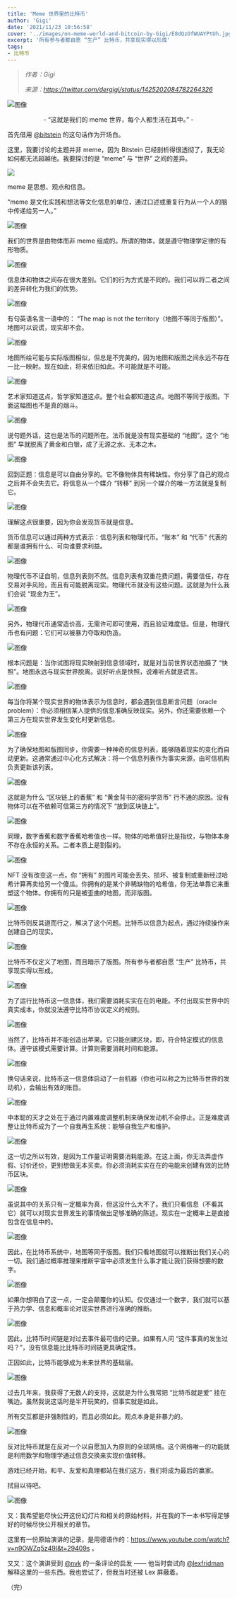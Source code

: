 ```yaml
---
title: 'Meme 世界里的比特币'
author: 'Gigi'
date: '2021/11/23 10:56:58'
cover: '../images/on-meme-world-and-bitcoin-by-Gigi/E8dQzOfWUAYPtUh.jpg'
excerpt: '所有参与者都自愿 “生产” 比特币，共享现实得以形成'
tags:
- 比特币
---
```



> *作者：Gigi*
> 
> *来源：<https://twitter.com/dergigi/status/1425202084782264326>*



![图像](../images/on-meme-world-and-bitcoin-by-Gigi/E8dQzOfWUAYPtUh.jpg)

<p style="text-align:center">- “这就是我们的 meme 世界，每个人都生活在其中。” -</p>

首先借用 [@bitstein](https://twitter.com/bitstein) 的这句话作为开场白。

这里，我要讨论的主题并非 meme，因为 Bitstein 已经剖析得很透彻了，我无论如何都无法超越他。我要探讨的是 “meme” 与 “世界” 之间的差异。

![](../images/on-meme-world-and-bitcoin-by-Gigi/E8dRiBVX0AUDDfM.jpg)

meme 是思想、观点和信息。

“meme 是文化实践和想法等文化信息的单位，通过口述或重复行为从一个人的脑中传递给另一人。”

![图像](../images/on-meme-world-and-bitcoin-by-Gigi/E8dRlK4XMAITgW7.jpg)

我们的世界是由物体而非 meme 组成的。所谓的物体，就是遵守物理学定律的有形物质。

![图像](../images/on-meme-world-and-bitcoin-by-Gigi/E8dRp2rXEAQ_qe.jpg)

信息体和物体之间存在很大差别。它们的行为方式是不同的。我们可以将二者之间的差异转化为我们的优势。

![图像](../images/on-meme-world-and-bitcoin-by-Gigi/E8dR9gPXEAoNZAc.jpg)

有句英语名言一语中的： “The map is not the territory（地图不等同于版图）”。地图可以说谎，现实却不会。

![图像](../images/on-meme-world-and-bitcoin-by-Gigi/E8dSLQPXsAMm_V7.jpg)

地图所绘可能与实际版图相似，但总是不完美的，因为地图和版图之间永远不存在一比一映射。现在如此，将来依旧如此。不可能就是不可能。

![图像](../images/on-meme-world-and-bitcoin-by-Gigi/E8dSPTTXoBEOSU4.jpg)

艺术家知道这点，哲学家知道这点。整个社会都知道这点。地图不等同于版图。下面这幅图也不是真的烟斗。

![图像](../images/on-meme-world-and-bitcoin-by-Gigi/E8dSXCMXEAo6r6j.jpg)

说句题外话，这也是法币的问题所在。法币就是没有现实基础的 “地图”。这个 “地图” 早就脱离了黄金和白银，成了无源之水、无本之木。

![图像](../images/on-meme-world-and-bitcoin-by-Gigi/E8dSbpxXIAE_gvM.jpg)

回到正题：信息是可以自由分享的。它不像物体具有稀缺性。你分享了自己的观点之后并不会失去它。将信息从一个媒介 “转移” 到另一个媒介的唯一方法就是复制它。

![图像](../images/on-meme-world-and-bitcoin-by-Gigi/E8dSimzWYAMItAN.jpg)

理解这点很重要，因为你会发现货币就是信息。

货币信息可以通过两种方式表示：信息列表和物理代币。“账本” 和 “代币” 代表的都是谁拥有什么、可向谁要求利益。

![图像](../images/on-meme-world-and-bitcoin-by-Gigi/E8dSn2_XsAMWjDZ.jpg)

物理代币不证自明，信息列表则不然。信息列表有双重花费问题，需要信任，存在交易对手风险，而且有可能脱离现实。物理代币就没有这些问题。这就是为什么我们会说 “现金为王”。

![图像](../images/on-meme-world-and-bitcoin-by-Gigi/E8dSvuPWUAINQMq.jpg)

另外，物理代币通常造价高，无需许可即可使用，而且验证难度低。但是，物理代币也有问题：它们可以被暴力夺取和伪造。

![图像](../images/on-meme-world-and-bitcoin-by-Gigi/E8dTFkFXEAEnKbZ.jpg)

根本问题是：当你试图将现实映射到信息领域时，就是对当前世界状态拍摄了 “快照”。地图永远与现实世界脱离。说好听点是快照，说难听点就是谎言。

![图像](../images/on-meme-world-and-bitcoin-by-Gigi/E8dTO98WQAIJSiH.jpg)

每当你将某个现实世界的物体表示为信息时，都会遇到信息断言问题（oracle problem）：你必须相信某人提供的信息准确反映现实。另外，你还需要依赖一个第三方在现实世界发生变化时更新信息。

![图像](../images/on-meme-world-and-bitcoin-by-Gigi/E8dTUf2XMAI9C.jpg)

为了确保地图和版图同步，你需要一种神奇的信息列表，能够随着现实的变化而自动更新。这通常通过中心化方式解决：将一个信息列表作为事实来源，由可信机构负责更新该列表。

![图像](../images/on-meme-world-and-bitcoin-by-Gigi/E8dTYftXsAI1jsX.jpg)

这就是为什么 “区块链上的香蕉” 和 “黄金背书的密码学货币” 行不通的原因。没有物体可以在不依赖可信第三方的情况下 “放到区块链上”。

![图像](../images/on-meme-world-and-bitcoin-by-Gigi/E8dTr1wXoAMTlsd.jpg)

同理，数字香蕉和数字香蕉哈希值也一样。物体的哈希值好比是指纹，与物体本身不存在永恒的关系。二者本质上是割裂的。

![图像](../images/on-meme-world-and-bitcoin-by-Gigi/E8dTxKgX0AAw1qy.jpg)

NFT 没有改变这一点。你 “拥有” 的图片可能会丢失、损坏、被复制或重新经过哈希计算再卖给另一个傻瓜。你拥有的是某个非稀缺物的哈希值，你无法单靠它来重塑这个物体。你拥有的只是被歪曲的地图，而非版图。

![图像](../images/on-meme-world-and-bitcoin-by-Gigi/E8dUCi7WQAcF7cl.jpg)

比特币则反其道而行之，解决了这个问题。比特币以信息为起点，通过持续操作来创建自己的现实。

![图像](../images/on-meme-world-and-bitcoin-by-Gigi/E8dUGOdXsAUaHk.jpg)

比特币不仅定义了地图，而且暗示了版图。所有参与者都自愿 “生产” 比特币，共享现实得以形成。

![图像](../images/on-meme-world-and-bitcoin-by-Gigi/E8dUNNFWYAE3pOh.jpg)

为了运行比特币这一信息体，我们需要消耗实实在在的电能。不付出现实世界中的真实成本，你就没法遵守比特币协议定义的规则。

![图像](../images/on-meme-world-and-bitcoin-by-Gigi/E8dUTmbXIAo8wj0.jpg)

当然了，比特币并不能创造出苹果。它只能创建区块，即，符合特定模式的信息体。遵守该模式需要计算。计算则需要消耗时间和能源。

![图像](../images/on-meme-world-and-bitcoin-by-Gigi/E8dUaBzWYAAY7bl.jpg)

换句话来说，比特币这一信息体启动了一台机器（你也可以称之为比特币世界的发动机），会输出有效的账目。

![图像](../images/on-meme-world-and-bitcoin-by-Gigi/E8dUc-2XsAAIZex.jpg)

中本聪的天才之处在于通过内置难度调整机制来确保发动机不会停止。正是难度调整让比特币成为了一个自我再生系统：能够自我生产和维护。

![图像](../images/on-meme-world-and-bitcoin-by-Gigi/E8dUmZTXMAQ2v8a.jpg)

这一切之所以有效，是因为工作量证明需要消耗能源。在这上面，你无法弄虚作假、讨价还价，更别想做无本买卖。你必须消耗实实在在的电能来创建有效的比特币区块。

![图像](../images/on-meme-world-and-bitcoin-by-Gigi/E8dWPwqXsAQ.jpg)

虽说其中的关系只有一定概率为真，但这没什么大不了。我们只看信息（不看其它）就可以对现实世界发生的事情做出足够准确的陈述。现实在一定概率上是直接包含在信息中的。

![图像](../images/on-meme-world-and-bitcoin-by-Gigi/E8dWSWgWYAESSS.jpg)

因此，在比特币系统中，地图等同于版图。我们只看地图就可以推断出我们关心的一切。我们通过概率推理来推断宇宙中必须发生什么事才能让我们获得想要的数字。

![图像](../images/on-meme-world-and-bitcoin-by-Gigi/E8dWUpCXMAYQHGz.jpg)

如果你想明白了这一点，一定会颠覆你的认知。仅仅通过一个数字，我们就可以基于热力学、信息和概率论对现实世界进行准确的推断。

![图像](../images/on-meme-world-and-bitcoin-by-Gigi/E8dWW5YXsAgv31w.jpg)

因此，比特币时间链是对过去事件最可信的记录。如果有人问 “这件事真的发生过吗？”，没有信息能比比特币时间链更具确定性。

正因如此，比特币能够成为未来世界的基础层。

![图像](../images/on-meme-world-and-bitcoin-by-Gigi/E8dWZrtWUAAkaxM.jpg)

过去几年来，我获得了无数人的支持，这就是为什么我常把 “比特币就是爱” 挂在嘴边。虽然我说这话时是半开玩笑的，但事实就是如此。

所有交互都是非强制性的，而且必须如此。观点本身是非暴力的。

![图像](../images/on-meme-world-and-bitcoin-by-Gigi/E8dWnKeXEAQjeXh.jpg)

反对比特币就是在反对一个以自愿加入为原则的全球网络。这个网络唯一的功能就是利用数学和物理学通过信息交换来实现价值转移。

游戏已经开始，和平、友爱和真理都站在我们这方，我们将成为最后的赢家。

拭目以待吧。

![图像](../images/on-meme-world-and-bitcoin-by-Gigi/E8dWxFPWEAkpOjO.jpg)

又：我希望能尽快公开这份幻灯片和相关的原始材料，并在我的下一本书写得足够好的时候尽快公开相关的章节。

这里有一份原始演讲的记录，是用德语作的：<https://www.youtube.com/watch?v=n9OWZq5z49I&t=29409s> 。

又又：这个演讲受到 [@nvk](https://twitter.com/nvk) 的一条评论的启发 —— 他当时尝试向 [@lexfridman](https://twitter.com/lexfridman) 解释这里的一些东西。我也尝试了，但我当时还被 Lex 屏蔽着。

（完）